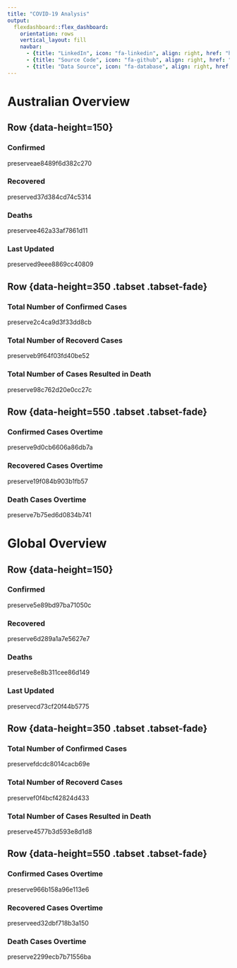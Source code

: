 ```yaml
---
title: "COVID-19 Analysis"
output: 
  flexdashboard::flex_dashboard:
    orientation: rows
    vertical_layout: fill
    navbar:
      - {title: "LinkedIn", icon: "fa-linkedin", align: right, href: "https://www.linkedin.com/in/tylorbunting/"}
      - {title: "Source Code", icon: "fa-github", align: right, href: "https://github.com/tylorbunting/COVID19_Analysis"}
      - {title: "Data Source", icon: "fa-database", align: right, href: "https://github.com/CSSEGISandData/COVID-19"}
---
```





Australian Overview
===================================== 

Row {data-height=150}
-----------------------------------------------------------------------

### Confirmed

<div class="knitr-options" data-fig-width="576" data-fig-height="460"></div>
preserveae8489f6d382c270

### Recovered

<div class="knitr-options" data-fig-width="576" data-fig-height="460"></div>
preserved37d384cd74c5314

### Deaths

<div class="knitr-options" data-fig-width="576" data-fig-height="460"></div>
preservee462a33af7861d11

### Last Updated

<div class="knitr-options" data-fig-width="576" data-fig-height="460"></div>
preserved9eee8869cc40809


Row {data-height=350 .tabset .tabset-fade}
-----------------------------------------------------------------------

### Total Number of Confirmed Cases 

<div class="knitr-options" data-fig-width="576" data-fig-height="460"></div>
preserve2c4ca9d3f33dd8cb


### Total Number of Recoverd Cases 

<div class="knitr-options" data-fig-width="576" data-fig-height="460"></div>
preserveb9f64f03fd40be52


### Total Number of Cases Resulted in Death 

<div class="knitr-options" data-fig-width="576" data-fig-height="460"></div>
preserve98c762d20e0cc27c

Row {data-height=550 .tabset .tabset-fade}
-----------------------------------------------------------------------

### Confirmed Cases Overtime

<div class="knitr-options" data-fig-width="576" data-fig-height="460"></div>
preserve9d0cb6606a86db7a


### Recovered Cases Overtime

<div class="knitr-options" data-fig-width="576" data-fig-height="460"></div>
preserve19f084b903b1fb57


### Death Cases Overtime

<div class="knitr-options" data-fig-width="576" data-fig-height="460"></div>
preserve7b75ed6d0834b741


Global Overview
===================================== 


Row {data-height=150}
-----------------------------------------------------------------------

### Confirmed

<div class="knitr-options" data-fig-width="576" data-fig-height="460"></div>
preserve5e89bd97ba71050c


### Recovered

<div class="knitr-options" data-fig-width="576" data-fig-height="460"></div>
preserve6d289a1a7e5627e7

### Deaths

<div class="knitr-options" data-fig-width="576" data-fig-height="460"></div>
preserve8e8b311cee86d149

### Last Updated

<div class="knitr-options" data-fig-width="576" data-fig-height="460"></div>
preservecd73cf20f44b5775

Row {data-height=350 .tabset .tabset-fade}
-----------------------------------------------------------------------

### Total Number of Confirmed Cases 

<div class="knitr-options" data-fig-width="576" data-fig-height="460"></div>
preservefdcdc8014cacb69e


### Total Number of Recoverd Cases 

<div class="knitr-options" data-fig-width="576" data-fig-height="460"></div>
preservef0f4bcf42824d433


### Total Number of Cases Resulted in Death 

<div class="knitr-options" data-fig-width="576" data-fig-height="460"></div>
preserve4577b3d593e8d1d8

Row {data-height=550 .tabset .tabset-fade}
-----------------------------------------------------------------------

### Confirmed Cases Overtime

<div class="knitr-options" data-fig-width="576" data-fig-height="460"></div>
preserve966b158a96e113e6


### Recovered Cases Overtime

<div class="knitr-options" data-fig-width="576" data-fig-height="460"></div>
preserveed32dbf718b3a150


### Death Cases Overtime

<div class="knitr-options" data-fig-width="576" data-fig-height="460"></div>
preserve2299ecb7b71556ba
